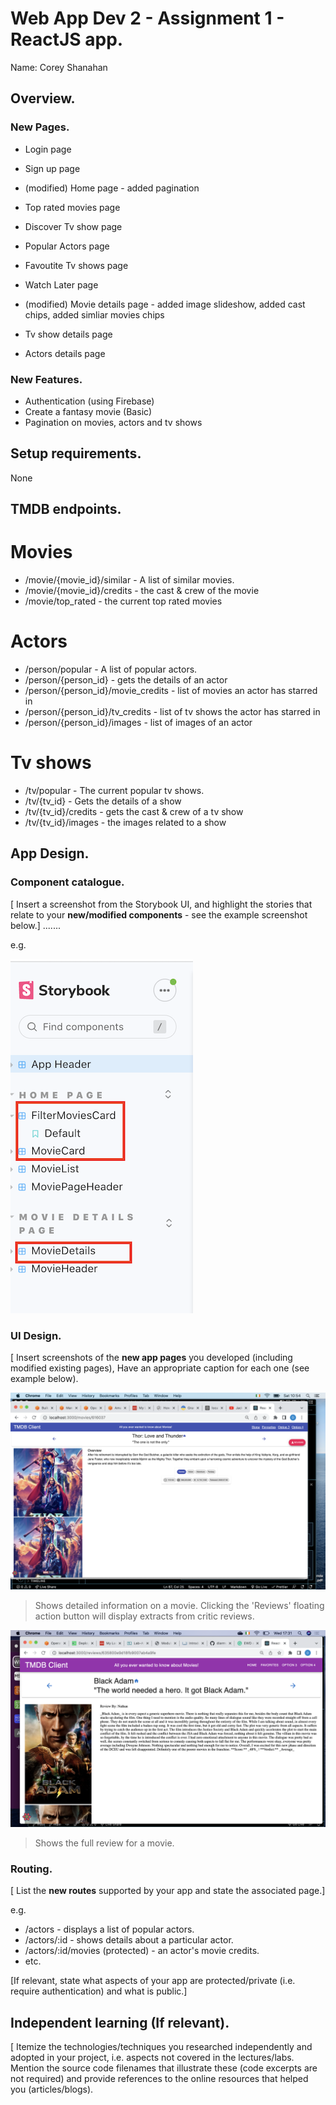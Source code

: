 # Web App Dev 2 - Assignment 1 - ReactJS app.

Name: Corey Shanahan

## Overview.

### New Pages.

- Login page
- Sign up page
- (modified) Home page - added pagination
- Top rated movies page
- Discover Tv show page
- Popular Actors page
- Favoutite Tv shows page
- Watch Later page

- (modified) Movie details page - added image slideshow, added cast chips, added simliar movies chips
- Tv show details page
- Actors details page

### New Features.

- Authentication (using Firebase)
- Create a fantasy movie (Basic)
- Pagination on movies, actors and tv shows

## Setup requirements.

None

## TMDB endpoints.

# Movies

- /movie/{movie_id}/similar - A list of similar movies.
- /movie/{movie_id}/credits - the cast & crew of the movie
- /movie/top_rated - the current top rated movies

# Actors

- /person/popular - A list of popular actors.
- /person/{person_id} - gets the details of an actor
- /person/{person_id}/movie_credits - list of movies an actor has starred in
- /person/{person_id}/tv_credits - list of tv shows the actor has starred in
- /person/{person_id}/images - list of images of an actor

# Tv shows

- /tv/popular - The current popular tv shows.
- /tv/{tv_id} - Gets the details of a show
- /tv/{tv_id}/credits - gets the cast & crew of a tv show
- /tv/{tv_id}/images - the images related to a show

## App Design.

### Component catalogue.

[ Insert a screenshot from the Storybook UI, and highlight the stories that relate to your __new/modified components__ - see the example screenshot below.] .......

e.g.

![](./images/stories.png)

### UI Design.

[ Insert screenshots of the **new app pages** you developed (including modified existing pages), Have an appropriate caption for each one (see example below).

![ ](./images/detail.png)

> Shows detailed information on a movie. Clicking the 'Reviews' floating action button will display extracts from critic reviews.

![ ](./images/review.png)

> Shows the full review for a movie.

### Routing.

[ List the __new routes__ supported by your app and state the associated page.]

e.g.

- /actors - displays a list of popular actors.
- /actors/:id - shows details about a particular actor.
- /actors/:id/movies (protected) - an actor's movie credits.
- etc.

[If relevant, state what aspects of your app are protected/private (i.e. require authentication) and what is public.]

## Independent learning (If relevant).

[ Itemize the technologies/techniques you researched independently and adopted in your project, i.e. aspects not covered in the lectures/labs. Mention the source code filenames that illustrate these (code excerpts are not required) and provide references to the online resources that helped you (articles/blogs).
